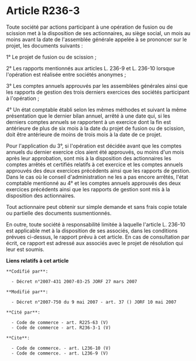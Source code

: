 # Article R236-3

Toute société par actions participant à une opération de fusion ou de scission met à la disposition de ses actionnaires, au
siège social, un mois au moins avant la date de l'assemblée générale appelée à se prononcer sur le projet, les documents
suivants :

1° Le projet de fusion ou de scission ;

2° Les rapports mentionnés aux articles L. 236-9 et L. 236-10 lorsque l'opération est réalisée entre sociétés anonymes ;

3° Les comptes annuels approuvés par les assemblées générales ainsi que les rapports de gestion des trois derniers exercices
des sociétés participant à l'opération ;

4° Un état comptable établi selon les mêmes méthodes et suivant la même présentation que le dernier bilan annuel, arrêté à
une date qui, si les derniers comptes annuels se rapportent à un exercice dont la fin est antérieure de plus de six mois à la
date du projet de fusion ou de scission, doit être antérieure de moins de trois mois à la date de ce projet.

Pour l'application du 3°, si l'opération est décidée avant que les comptes annuels du dernier exercice clos aient été
approuvés, ou moins d'un mois après leur approbation, sont mis à la disposition des actionnaires les comptes arrêtés et
certifiés relatifs à cet exercice et les comptes annuels approuvés des deux exercices précédents ainsi que les rapports de
gestion. Dans le cas où le conseil d'administration ne les a pas encore arrêtés, l'état comptable mentionné au 4° et les
comptes annuels approuvés des deux exercices précédents ainsi que les rapports de gestion sont mis à la disposition des
actionnaires.

Tout actionnaire peut obtenir sur simple demande et sans frais copie totale ou partielle des documents susmentionnés.

En outre, toute société à responsabilité limitée à laquelle l'article L. 236-10 est applicable met à la disposition de ses
associés, dans les conditions prévues ci-dessus, le rapport prévu à cet article. En cas de consultation par écrit, ce rapport
est adressé aux associés avec le projet de résolution qui leur est soumis.

**Liens relatifs à cet article**

	**Codifié par**:

	  - Décret n°2007-431 2007-03-25 JORF 27 mars 2007

	**Modifié par**:

	  - Décret n°2007-750 du 9 mai 2007 - art. 37 () JORF 10 mai 2007

	**Cité par**:

	  - Code de commerce - art. R225-63 (V)
	  - Code de commerce - art. R236-3-1 (V)

	**Cite**:

	  - Code de commerce. - art. L236-10 (V)
	  - Code de commerce. - art. L236-9 (V)
